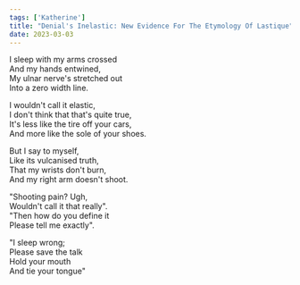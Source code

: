 ```yaml
---  
tags: ['Katherine']
title: "Denial's Inelastic: New Evidence For The Etymology Of Lastique"
date: 2023-03-03
---
```


I sleep with my arms crossed  
And my hands entwined,  
My ulnar nerve's stretched out  
Into a zero width line.

I wouldn't call it elastic,  
I don't think that that's quite true,  
It's less like the tire off your cars,  
And more like the sole of your shoes.

But I say to myself,  
Like its vulcanised truth,  
That my wrists don't burn,  
And my right arm doesn't shoot.

"Shooting pain? Ugh,  
Wouldn't call it that really".  
"Then how do you define it  
Please tell me exactly".

"I sleep wrong;  
Please save the talk  
Hold your mouth  
And tie your tongue"
